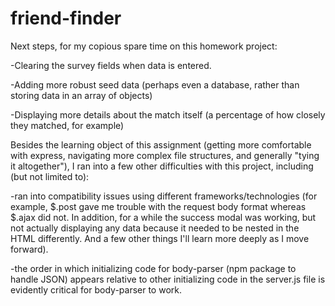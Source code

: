 # friend-finder

Next steps, for my copious spare time on this homework project: 

-Clearing the survey fields when data is entered.

-Adding more robust seed data (perhaps even a database, rather than storing data in an array of objects)

-Displaying more details about the match itself (a percentage of how closely they matched, for example)


Besides the learning object of this assignment (getting more comfortable with express, navigating more complex file structures, and generally "tying it altogether"), I ran into a few other difficulties with this project, including (but not limited to): 

-ran into compatibility issues using different frameworks/technologies (for example, $.post gave me trouble with the request body format whereas $.ajax did not. In addition, for a while the success modal was working, but not actually displaying any data because it needed to be nested in the HTML differently. And a few other things I'll learn more deeply as I move forward).

-the order in which initializing code for body-parser (npm package to handle JSON) appears relative to other initializing code in the server.js file is evidently critical for body-parser to work.
